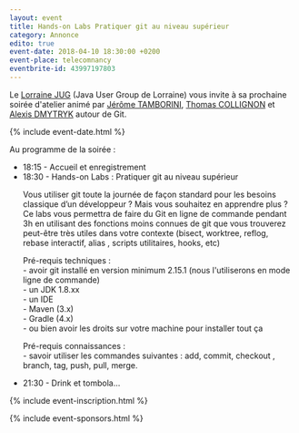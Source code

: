 ```yaml
---
layout: event
title: Hands-on Labs Pratiquer git au niveau supérieur
category: Annonce
edito: true
event-date: 2018-04-10 18:30:00 +0200
event-place: telecomnancy
eventbrite-id: 43997197803
---
```


<p>
Le <a href="/">Lorraine JUG</a> (Java User Group de Lorraine) vous invite à sa prochaine
soirée d'atelier animé par <a href="/speakers.html#jamborini">Jérôme TAMBORINI</a>,
<a href="/speakers.html#tcollignon">Thomas COLLIGNON</a> et <a href="/speakers.html#admytryk">Alexis DMYTRYK</a>
autour de Git.
</p>

{% include event-date.html %}

<div class="programme">Au programme de la soirée :
	<ul>
		<li>18:15 - Accueil et enregistrement</li>
		<li>18:30 - Hands-on Labs : Pratiquer git au niveau supérieur
		<p>Vous utiliser git toute la journée de façon standard pour les besoins classique
		d’un développeur ? Mais vous souhaitez en apprendre plus ? Ce labs vous permettra
		de faire du Git en ligne de commande pendant 3h en utilisant des fonctions
		moins connues de git que vous trouverez peut-être très utiles dans votre
		contexte (bisect, worktree, reflog, rebase interactif, alias , scripts
			utilitaires, hooks, etc)</p>
		<p>Pré-requis techniques :<br />
		- avoir git installé en version minimum 2.15.1 (nous l'utiliserons en mode ligne de commande)<br />
    - un JDK 1.8.xx<br />
    - un IDE<br />
    - Maven (3.x)<br />
    - Gradle (4.x)<br />
    - ou bien avoir les droits sur votre machine pour installer tout ça
		</p>
		<p>Pré-requis connaissances : <br />
		- savoir utiliser les commandes suivantes : add, commit, checkout , branch, tag, push, pull, merge.</p>
    </li>
		<li>21:30 - Drink et tombola…</li>
	</ul>
</div>

{% include event-inscription.html %}

{% include event-sponsors.html %}

